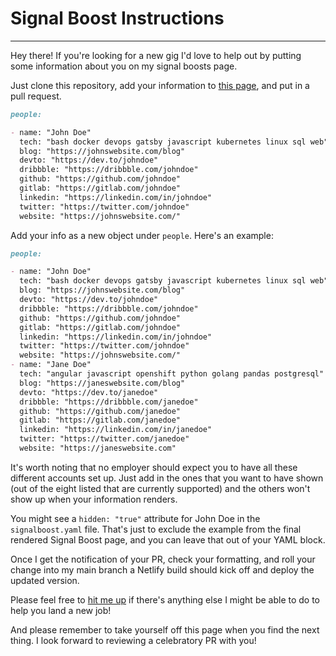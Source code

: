 # Signal Boost Instructions

---

Hey there! If you're looking for a new gig I'd love to help out by putting some information about you on my signal boosts page.

Just clone this repository, add your information to [this page](https://github.com/Quinncuatro/Henry-Personal-Website/blob/master/src/signalboost/signalboost.yaml), and put in a pull request.

```markdown
people:

- name: "John Doe"
  tech: "bash docker devops gatsby javascript kubernetes linux sql web"
  blog: "https://johnswebsite.com/blog"
  devto: "https://dev.to/johndoe"
  dribbble: "https://dribbble.com/johndoe"
  github: "https://github.com/johndoe"
  gitlab: "https://gitlab.com/johndoe"
  linkedin: "https://linkedin.com/in/johndoe"
  twitter: "https://twitter.com/johndoe"
  website: "https://johnswebsite.com/"
```

Add your info as a new object under `people`. Here's an example:

```markdown
people:

- name: "John Doe"
  tech: "bash docker devops gatsby javascript kubernetes linux sql web"
  blog: "https://johnswebsite.com/blog"
  devto: "https://dev.to/johndoe"
  dribbble: "https://dribbble.com/johndoe"
  github: "https://github.com/johndoe"
  gitlab: "https://gitlab.com/johndoe"
  linkedin: "https://linkedin.com/in/johndoe"
  twitter: "https://twitter.com/johndoe"
  website: "https://johnswebsite.com/"
- name: "Jane Doe"
  tech: "angular javascript openshift python golang pandas postgresql"
  blog: "https://janeswebsite.com/blog"
  devto: "https://dev.to/janedoe"
  dribbble: "https://dribbble.com/janedoe"
  github: "https://github.com/janedoe"
  gitlab: "https://gitlab.com/janedoe"
  linkedin: "https://linkedin.com/in/janedoe"
  twitter: "https://twitter.com/janedoe"
  website: "https://janeswebsite.com"
```

It's worth noting that no employer should expect you to have all these different accounts set up. Just add in the ones that you want to have shown (out of the eight listed that are currently supported) and the others won't show up when your information renders.

You might see a `hidden: "true"` attribute for John Doe in the `signalboost.yaml` file. That's just to exclude the example from the final rendered Signal Boost page, and you can leave that out of your YAML block.

Once I get the notification of your PR, check your formatting, and roll your change into my main branch a Netlify build should kick off and deploy the updated version.

Please feel free to [hit me up](https://akashneeds.coffee/contact) if there's anything else I might be able to do to help you land a new job!

And please remember to take yourself off this page when you find the next thing. I look forward to reviewing a celebratory PR with you!
